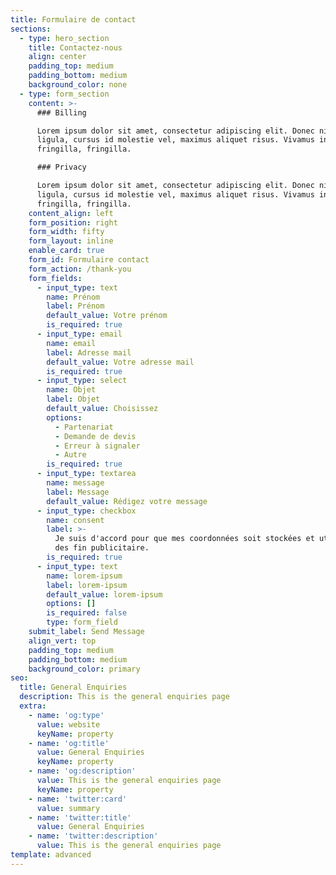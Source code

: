 ```yaml
---
title: Formulaire de contact
sections:
  - type: hero_section
    title: Contactez-nous
    align: center
    padding_top: medium
    padding_bottom: medium
    background_color: none
  - type: form_section
    content: >-
      ### Billing

      Lorem ipsum dolor sit amet, consectetur adipiscing elit. Donec nisl
      ligula, cursus id molestie vel, maximus aliquet risus. Vivamus in nibh
      fringilla, fringilla.

      ### Privacy

      Lorem ipsum dolor sit amet, consectetur adipiscing elit. Donec nisl
      ligula, cursus id molestie vel, maximus aliquet risus. Vivamus in nibh
      fringilla, fringilla.
    content_align: left
    form_position: right
    form_width: fifty
    form_layout: inline
    enable_card: true
    form_id: Formulaire contact
    form_action: /thank-you
    form_fields:
      - input_type: text
        name: Prénom
        label: Prénom
        default_value: Votre prénom
        is_required: true
      - input_type: email
        name: email
        label: Adresse mail
        default_value: Votre adresse mail
        is_required: true
      - input_type: select
        name: Objet
        label: Objet
        default_value: Choisissez
        options:
          - Partenariat
          - Demande de devis
          - Erreur à signaler
          - Autre
        is_required: true
      - input_type: textarea
        name: message
        label: Message
        default_value: Rédigez votre message
      - input_type: checkbox
        name: consent
        label: >-
          Je suis d'accord pour que mes coordonnées soit stockées et utilisées à
          des fin publicitaire.
        is_required: true
      - input_type: text
        name: lorem-ipsum
        label: lorem-ipsum
        default_value: lorem-ipsum
        options: []
        is_required: false
        type: form_field
    submit_label: Send Message
    align_vert: top
    padding_top: medium
    padding_bottom: medium
    background_color: primary
seo:
  title: General Enquiries
  description: This is the general enquiries page
  extra:
    - name: 'og:type'
      value: website
      keyName: property
    - name: 'og:title'
      value: General Enquiries
      keyName: property
    - name: 'og:description'
      value: This is the general enquiries page
      keyName: property
    - name: 'twitter:card'
      value: summary
    - name: 'twitter:title'
      value: General Enquiries
    - name: 'twitter:description'
      value: This is the general enquiries page
template: advanced
---
```

